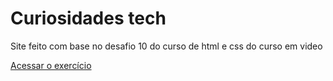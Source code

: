 # Curiosidades tech
 Site feito com base no desafio 10 do curso de html e css do curso em video

 <a href="https://murilomonte.github.io/Curiosidades-tech/index.html">Acessar o exercício</a>
